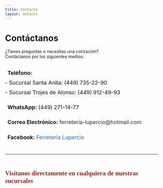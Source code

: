```yaml
---
title: Contacto
layout: default
---
```


<h1>Contáctanos</h1>

<p>¿Tienes preguntas o necesitas una cotización? <br>
Contáctanos por los siguientes medios:</p>

<div style="margin-top: 30px; font-size: 1.1rem; line-height: 1.8;">
  <p>
    <i class="fa-solid fa-phone" style="color: #a32626; margin-right: 8px;"></i>
    <strong>Teléfono:</strong><br>
    - Sucursal Santa Anita: (449) 735-22-90<br>
    - Sucursal Trojes de Alonso: (449) 912-49-93
  </p>

  <p>
    <i class="fa-brands fa-whatsapp" style="color: #25D366; margin-right: 8px;"></i>
    <strong>WhatsApp:</strong> (449) 271-14-77
  </p>

  <p>
    <i class="fa-solid fa-envelope" style="color: #a32626; margin-right: 8px;"></i>
    <strong>Correo Electrónico:</strong> 
    <a href="mailto:ferreteria-lupercio@hotmail.com" style="color: #333; text-decoration: none;">
      ferreteria-lupercio@hotmail.com
    </a>
  </p>

  <p>
    <i class="fa-brands fa-facebook" style="color: #1877F2; margin-right: 8px;"></i>
    <strong>Facebook:</strong> 
    <a href="https://www.facebook.com/profile.php?id=100054115195835" target="_blank" rel="noopener noreferrer" style="color: #1877F2; text-decoration: none;">
      Ferretería Lupercio
    </a>
  </p>
</div>

<hr style="margin: 40px 0;">

<h2 style="font-family: 'Alfa Slab One', serif; color: #a32626; margin-top: 50px;">
  Visítanos directamente en cualquiera de nuestras sucursales
</h2>
